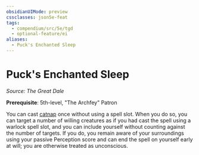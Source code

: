 ```yaml
---
obsidianUIMode: preview
cssclasses: json5e-feat
tags:
  - compendium/src/5e/tgd
  - optional-feature/ei
aliases:
  - Puck's Enchanted Sleep
---
```

# Puck's Enchanted Sleep
*Source: The Great Dale*  

**Prerequisite**: 5th-level, "The Archfey" Patron

You can cast [catnap](2-Mechanics/CLI/spells/catnap-xge.md) once without using a spell slot. When you do so, you can target a number of willing creatures as if you had cast the spell using a warlock spell slot, and you can include yourself without counting against the number of targets. If you do, you remain aware of your surroundings using your passive Perception score and can end the spell on yourself early at will; you are otherwise treated as unconscious.